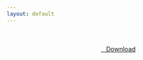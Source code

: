```yaml
---
layout: default
---
```


<br />

<br />

<center>
<a href="https://drive.google.com/uc?authuser=0&id=1t9yzxSJMwfgJ_nSuR1eRth7d3viWJ6YG&export=download" class="hbt"><i class="fa fa-chevron-down" aria-hidden="true"></i>&nbsp; &nbsp;Download</a>
</center><br />

<br />
